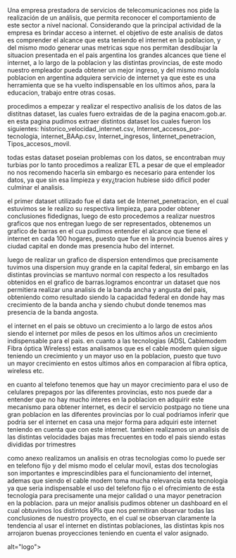 Una empresa prestadora de servicios de telecomunicaciones nos pide  la realización de un análisis, que permita reconocer el comportamiento de este sector a nivel nacional. Considerando que la principal actividad de la empresa es brindar acceso a internet. el objetivo de este analisis de datos es comprender el alcance que esta teniendo el internet en la poblacion, y del mismo modo generar unas metricas sque nos permitan desdibujar la situacion presentada en el pais argentina los grandes alcances que tiene el internet, a lo largo de la poblacion y las distintas provincias, de este modo nuestro empleador pueda obtener un mejor ingreso, y del mismo modola poblacion en argentina adquiera servicio de internet ya que este es una herramienta que se ha vuelto indispensable en los ultimos años, para la educacion, trabajo entre otras cosas. 

procedimos a empezar y realizar el respectivo analisis de los datos de las distitnas dataset, las cuales fuero extraidas de de la pagina enacom.gob.ar. en esta pagina pudimos extraer distintos dataset los cuales fueron los siguientes: historico_velocidad_internet.csv, Internet_accesos_por-tecnologia, internet_BAAp.csv, Internet_ingresos, Iinternet_penetracion, Tipos_accesos_movil.

todas estas dataset poseian problemas con los datos, se encontraban muy turbias por lo tanto procedimos a realizar ETL a pesar de que el empleador no nos recomendo hacerla sin embargo es necesario para entender los datos, ya que sin esa limpieza y exy¿tracion hubiese sido dificil poder culminar el analisis.

el primer dataset utilizado fue el data set de Internet_penetracion, en el cual estuvimos se le realizo su respectiva limpieza, para poder obtener conclusiones fidedignas, luego de esto procedemos a realizar nuestros graficos que nos entregan luego de ser representados, obtenemos un grafico de barras en el cua pudimos entender el alcance que tiene el internet en cada 100 hogares, puesto que fue en la provincia buenos aires y ciudad capital en donde mas presencia hubo del internet.

luego de realizar un grafico de dispersion entendimos que precisamente tuvimos una dispersion muy grande en la capital federal, sin embargo en las distintas provincias se mantuvo normal con respecto a los resultados obtenidos en el grafico de barras.logramos encontrar un dataset que nos permitiera realizar una analisis de la banda ancha y angusta del pais, obteniendo como resultado siendo la capacidad federal en donde hay mas crecimiento de la banda ancha y siendo chubut donde tenemos mas presencia de la banda angosta.

el internet en el pais se obtuvo un crecimiento a lo largo de estos años siendo el internet por miles de pesos en los ultimos años un crecimiento indispensable para el pais.  en cuanto a las tecnologias (ADSL	Cablemodem	Fibra óptica	Wireless) estas analisamos que es el cable modem quien sigue teniendo un crecimiento y un mayor uso en la poblacion, puesto que tuvo un mayor crecimiento en estos ultimos años en comparacion al fibra optica, wireless etc.

en cuanto al telefono tenemos que hay un mayor crecimiento para el uso de celulares prepagos por las diferentes provincias, esto nos puede dar a entender que no hay mucho interes en la poblacion en adquirir este mecanismo para obtener internet, es decir el servicio postpago no tiene una gran poblacion en las diferentes provincias por lo cual podriamos inferir que podria ser el internet en casa una mejor forma para adquiri este internet teniendo en cuenta que con este internet. tambien realizamos un analisis de las distintas velocidades bajas mas frecuentes en todo el pais siendo estas divididas por trimestres 

como anexo realizamos un analisis en otras tecnologias como lo puede ser en telefono fijo y del mismo modo el celular movil, estas dos tecnologias son importantes e imprescindibles para el funcionamiento del internet, ademas que siendo el cable modem toma mucha relevancia esta tecnologia ya que seria indispensable el uso del telefono fijo o el ofrecimiento de esta tecnologia para precisamente una mejor calidad o una mayor penetracion en la poblacion. para un mejor analisis pudimos obtener un dashboard en el cual obtuvimos los distintos kPIs que nos permitiran observar todas las conclusiones de nuestro proyecto, en el cual se observan claramente la tendencia al usar el internet en distintas poblaciones, las distintas kpis nos arrojaron buenas proyecciones teniendo en cuenta el valor asignado.

<p aling="center><img src="src/Dashboard.png>alt="logo"></p>